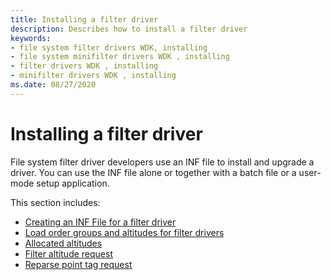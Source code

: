 ```yaml
---
title: Installing a filter driver
description: Describes how to install a filter driver
keywords:
- file system filter drivers WDK, installing
- file system minifilter drivers WDK , installing
- filter drivers WDK , installing
- minifilter drivers WDK , installing
ms.date: 08/27/2020
---
```


# Installing a filter driver

File system filter driver developers use an INF file to install and upgrade a driver. You can use the INF file alone or together with a batch file or a user-mode setup application.

This section includes:

* [Creating an INF File for a filter driver](creating-an-inf-file-for-a-minifilter-driver.md)
* [Load order groups and altitudes for filter drivers](load-order-groups-and-altitudes-for-minifilter-drivers.md)
* [Allocated altitudes](allocated-altitudes.md)
* [Filter altitude request](minifilter-altitude-request.md)
* [Reparse point tag request](reparse-point-tag-request.md)

